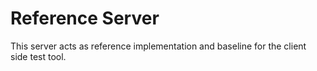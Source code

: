# Reference Server
This server acts as reference implementation and baseline for the client side test tool. 
